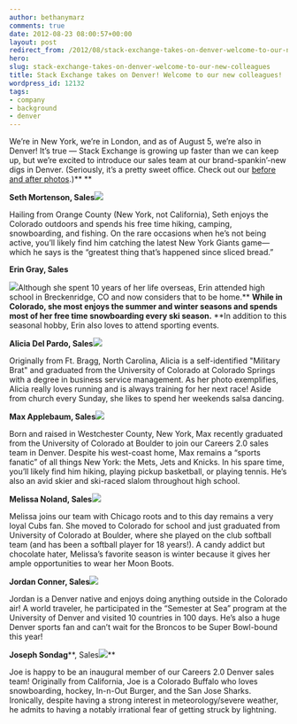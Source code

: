```yaml
---
author: bethanymarz
comments: true
date: 2012-08-23 08:00:57+00:00
layout: post
redirect_from: /2012/08/stack-exchange-takes-on-denver-welcome-to-our-new-colleagues
hero: 
slug: stack-exchange-takes-on-denver-welcome-to-our-new-colleagues
title: Stack Exchange takes on Denver! Welcome to our new colleagues!
wordpress_id: 12132
tags:
- company
- background
- denver
---
```


We’re in New York, we’re in London, and as of August 5, we’re also in Denver! It’s true — Stack Exchange is growing up faster than we can keep up, but we’re excited to introduce our sales team at our brand-spankin’-new digs in Denver. (Seriously, it’s a pretty sweet office. Check out our [before and after photos](http://www.flickr.com/photos/stackexchange/sets/72157631181635072/).)** **



**Seth Mortenson, Sales![](https://i.stack.imgur.com/TCEnP.png)**

Hailing from Orange County (New York, not California), Seth enjoys the Colorado outdoors and spends his free time hiking, camping, snowboarding, and fishing. On the rare occasions when he’s not being active, you’ll likely find him catching the latest New York Giants game—which he says is the “greatest thing that’s happened since sliced bread.”

  

**Erin Gray, Sales**

![](https://i.stack.imgur.com/4S0vH.png)Although she spent 10 years of her life overseas, Erin attended high school in Breckenridge, CO and now considers that to be home.** **While in Colorado, she most enjoys the summer and winter seasons and spends most of her free time snowboarding every ski season.** **In addition to this seasonal hobby, Erin also loves to attend sporting events.

  
**Alicia Del Pardo, Sales![](https://i.stack.imgur.com/goVMF.png)**

Originally from Ft. Bragg, North Carolina, Alicia is a self-identified "Military Brat" and graduated from the University of Colorado at Colorado Springs with a degree in business service management. As her photo exemplifies, Alicia really loves running and is always training for her next race! Aside from church every Sunday, she likes to spend her weekends salsa dancing.

  
**Max Applebaum, Sales![](https://i.stack.imgur.com/UA5zQ.png)**

Born and raised in Westchester County, New York, Max recently graduated from the University of Colorado at Boulder to join our Careers 2.0 sales team in Denver. Despite his west-coast home, Max remains a “sports fanatic” of all things New York: the Mets, Jets and Knicks. In his spare time, you’ll likely find him hiking, playing pickup basketball, or playing tennis. He’s also an avid skier and ski-raced slalom throughout high school.

  

**Melissa Noland, Sales![](https://i.stack.imgur.com/gxCgG.png)**

Melissa joins our team with Chicago roots and to this day remains a very loyal Cubs fan. She moved to Colorado for school and just graduated from University of Colorado at Boulder, where she played on the club softball team (and has been a softball player for 18 years!). A candy addict but chocolate hater, Melissa’s favorite season is winter because it gives her ample opportunities to wear her Moon Boots.

  
**Jordan Conner, Sales![](https://i.stack.imgur.com/8SIFl.png)**

Jordan is a Denver native and enjoys doing anything outside in the Colorado air! A world traveler, he participated in the “Semester at Sea” program at the University of Denver and visited 10 countries in 100 days. He’s also a huge Denver sports fan and can’t wait for the Broncos to be Super Bowl-bound this year!

  
**Joseph Sondag****, Sales![](https://i.stack.imgur.com/FeQH6.png)**

Joe is happy to be an inaugural member of our Careers 2.0 Denver sales team! Originally from California, Joe is a Colorado Buffalo who loves snowboarding, hockey, In-n-Out Burger, and the San Jose Sharks. Ironically, despite having a strong interest in meteorology/severe weather, he admits to having a notably irrational fear of getting struck by lightning.

  


